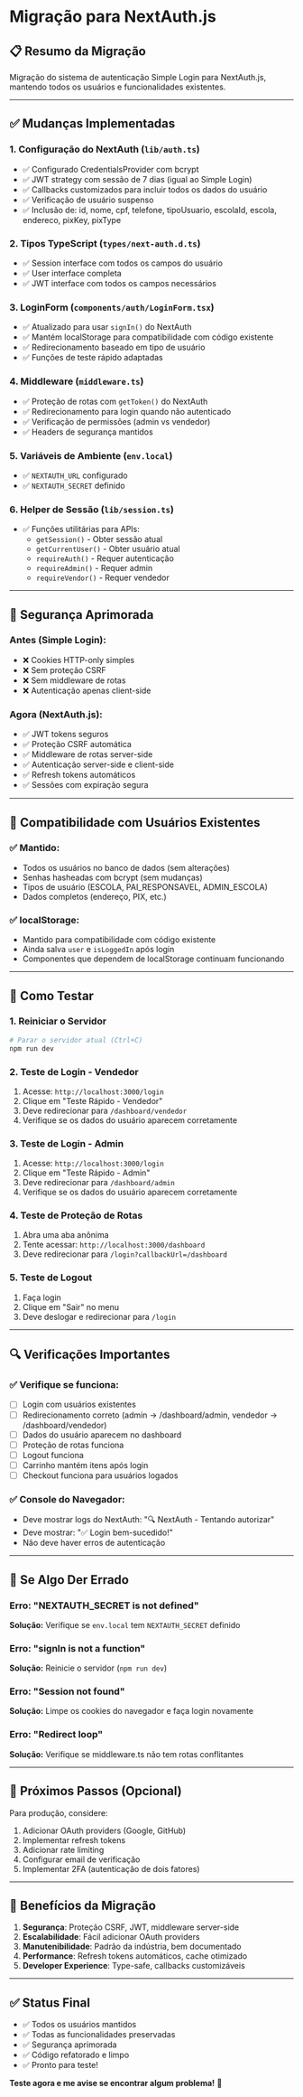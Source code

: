 # Migração para NextAuth.js

## 📋 Resumo da Migração

Migração do sistema de autenticação Simple Login para NextAuth.js, mantendo todos os usuários e funcionalidades existentes.

---

## ✅ Mudanças Implementadas

### 1. **Configuração do NextAuth** (`lib/auth.ts`)
- ✅ Configurado CredentialsProvider com bcrypt
- ✅ JWT strategy com sessão de 7 dias (igual ao Simple Login)
- ✅ Callbacks customizados para incluir todos os dados do usuário
- ✅ Verificação de usuário suspenso
- ✅ Inclusão de: id, nome, cpf, telefone, tipoUsuario, escolaId, escola, endereco, pixKey, pixType

### 2. **Tipos TypeScript** (`types/next-auth.d.ts`)
- ✅ Session interface com todos os campos do usuário
- ✅ User interface completa
- ✅ JWT interface com todos os campos necessários

### 3. **LoginForm** (`components/auth/LoginForm.tsx`)
- ✅ Atualizado para usar `signIn()` do NextAuth
- ✅ Mantém localStorage para compatibilidade com código existente
- ✅ Redirecionamento baseado em tipo de usuário
- ✅ Funções de teste rápido adaptadas

### 4. **Middleware** (`middleware.ts`)
- ✅ Proteção de rotas com `getToken()` do NextAuth
- ✅ Redirecionamento para login quando não autenticado
- ✅ Verificação de permissões (admin vs vendedor)
- ✅ Headers de segurança mantidos

### 5. **Variáveis de Ambiente** (`env.local`)
- ✅ `NEXTAUTH_URL` configurado
- ✅ `NEXTAUTH_SECRET` definido

### 6. **Helper de Sessão** (`lib/session.ts`)
- ✅ Funções utilitárias para APIs:
  - `getSession()` - Obter sessão atual
  - `getCurrentUser()` - Obter usuário atual
  - `requireAuth()` - Requer autenticação
  - `requireAdmin()` - Requer admin
  - `requireVendor()` - Requer vendedor

---

## 🔐 Segurança Aprimorada

### Antes (Simple Login):
- ❌ Cookies HTTP-only simples
- ❌ Sem proteção CSRF
- ❌ Sem middleware de rotas
- ❌ Autenticação apenas client-side

### Agora (NextAuth.js):
- ✅ JWT tokens seguros
- ✅ Proteção CSRF automática
- ✅ Middleware de rotas server-side
- ✅ Autenticação server-side e client-side
- ✅ Refresh tokens automáticos
- ✅ Sessões com expiração segura

---

## 👥 Compatibilidade com Usuários Existentes

### ✅ Mantido:
- Todos os usuários no banco de dados (sem alterações)
- Senhas hasheadas com bcrypt (sem mudanças)
- Tipos de usuário (ESCOLA, PAI_RESPONSAVEL, ADMIN_ESCOLA)
- Dados completos (endereço, PIX, etc.)

### ✅ localStorage:
- Mantido para compatibilidade com código existente
- Ainda salva `user` e `isLoggedIn` após login
- Componentes que dependem de localStorage continuam funcionando

---

## 🧪 Como Testar

### 1. **Reiniciar o Servidor**
```bash
# Parar o servidor atual (Ctrl+C)
npm run dev
```

### 2. **Teste de Login - Vendedor**
1. Acesse: `http://localhost:3000/login`
2. Clique em "Teste Rápido - Vendedor"
3. Deve redirecionar para `/dashboard/vendedor`
4. Verifique se os dados do usuário aparecem corretamente

### 3. **Teste de Login - Admin**
1. Acesse: `http://localhost:3000/login`
2. Clique em "Teste Rápido - Admin"
3. Deve redirecionar para `/dashboard/admin`
4. Verifique se os dados do usuário aparecem corretamente

### 4. **Teste de Proteção de Rotas**
1. Abra uma aba anônima
2. Tente acessar: `http://localhost:3000/dashboard`
3. Deve redirecionar para `/login?callbackUrl=/dashboard`

### 5. **Teste de Logout**
1. Faça login
2. Clique em "Sair" no menu
3. Deve deslogar e redirecionar para `/login`

---

## 🔍 Verificações Importantes

### ✅ Verifique se funciona:
- [ ] Login com usuários existentes
- [ ] Redirecionamento correto (admin → /dashboard/admin, vendedor → /dashboard/vendedor)
- [ ] Dados do usuário aparecem no dashboard
- [ ] Proteção de rotas funciona
- [ ] Logout funciona
- [ ] Carrinho mantém itens após login
- [ ] Checkout funciona para usuários logados

### ✅ Console do Navegador:
- Deve mostrar logs do NextAuth: "🔍 NextAuth - Tentando autorizar"
- Deve mostrar: "✅ Login bem-sucedido!"
- Não deve haver erros de autenticação

---

## 🚨 Se Algo Der Errado

### Erro: "NEXTAUTH_SECRET is not defined"
**Solução:** Verifique se `env.local` tem `NEXTAUTH_SECRET` definido

### Erro: "signIn is not a function"
**Solução:** Reinicie o servidor (`npm run dev`)

### Erro: "Session not found"
**Solução:** Limpe os cookies do navegador e faça login novamente

### Erro: "Redirect loop"
**Solução:** Verifique se middleware.ts não tem rotas conflitantes

---

## 📝 Próximos Passos (Opcional)

Para produção, considere:
1. Adicionar OAuth providers (Google, GitHub)
2. Implementar refresh tokens
3. Adicionar rate limiting
4. Configurar email de verificação
5. Implementar 2FA (autenticação de dois fatores)

---

## 🎉 Benefícios da Migração

1. **Segurança**: Proteção CSRF, JWT, middleware server-side
2. **Escalabilidade**: Fácil adicionar OAuth providers
3. **Manutenibilidade**: Padrão da indústria, bem documentado
4. **Performance**: Refresh tokens automáticos, cache otimizado
5. **Developer Experience**: Type-safe, callbacks customizáveis

---

## ✅ Status Final

- ✅ Todos os usuários mantidos
- ✅ Todas as funcionalidades preservadas
- ✅ Segurança aprimorada
- ✅ Código refatorado e limpo
- ✅ Pronto para teste!

**Teste agora e me avise se encontrar algum problema!** 🚀

